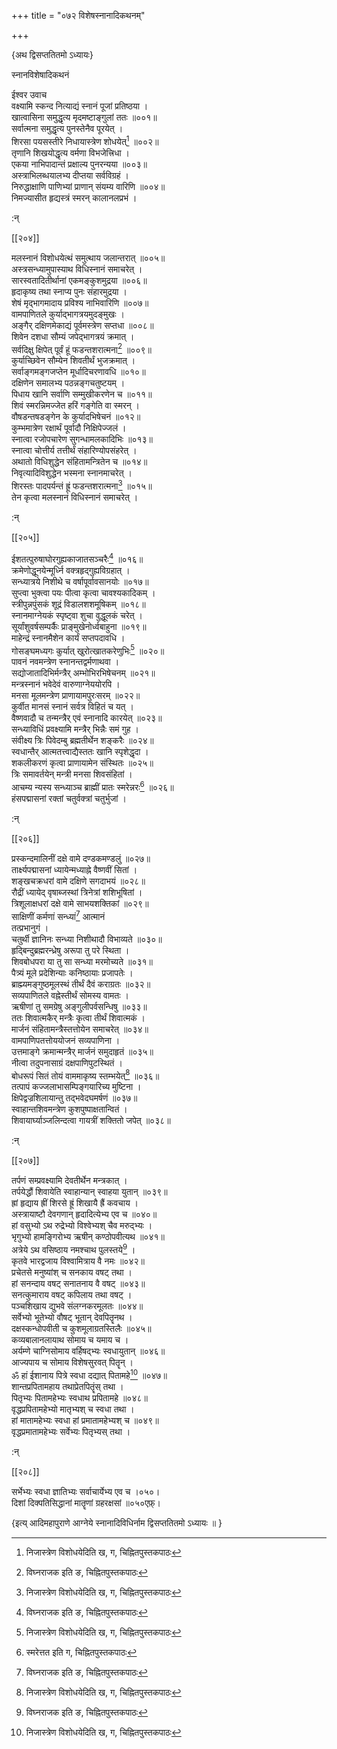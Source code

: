+++
title = "०७२ विशेषस्नानादिकथनम्"

+++

\{अथ द्विसप्ततितमो ऽध्यायः\}

स्नानविशेषादिकथनं  
    
ईश्वर उवाच  
वक्ष्यामि स्कन्द नित्याद्यं स्नानं पूजां प्रतिष्ठया   ।  
खात्वासिना समुद्धृत्य मृदमष्टाङ्गुलां ततः   ॥००१॥  
सर्वात्मना समुद्धृत्य पुनस्तेनैव पूरयेत् ।  
शिरसा पयसस्तीरे निधायास्त्रेण शोधयेत्[^२] ॥००२॥  
तृणानि शिखयोद्धृत्य वर्मणा विभजेत्त्रिधा ।  
एकया नाभिपादान्तं प्रक्षाल्य पुनरन्यया ॥००३॥  
अस्त्राभिलब्धयालभ्य दीप्तया सर्वविग्रहं ।  
निरुद्धाक्षाणि पाणिभ्यां प्राणान् संयम्य वारिणि   ॥००४॥  
निमज्यासीत हृद्यस्त्रं स्मरन् कालानलप्रभं ।  
    
:न्  
    
[^१]: विघ्नराजक इति ङ, चिह्नितपुस्तकपाठः  
    
[^२]: निजास्त्रेण विशोधयेदिति ख, ग, चिह्नितपुस्तकपाठः  

[[२०४]]
    
मलस्नानं विशोधयेत्थं समुत्थाय जलान्तरात् ॥००५॥  
अस्त्रसन्ध्यामुपास्याथ विधिस्नानं समाचरेत् ।  
सारस्वतादितीर्थानां एकमङ्कुशमुद्रया ॥००६॥  
हृदाकृष्य तथा स्नाप्य पुनः संहारमुद्रया   ।  
शेषं मृद्भागमादाय प्रविश्य नाभिवारिणि   ॥००७॥  
वामपाणितले कुर्याद्भागत्रयमुदङ्मुखः ।  
अङ्गैर् दक्षिणमेकाद्यं पूर्वमस्त्रेण सप्तधा   ॥००८॥  
शिवेन दशधा सौम्यं जपेद्भागत्रयं क्रमात् ।  
सर्वदिक्षु क्षिपेत् पूर्वं हूं फडन्तशरात्मना[^१]   ॥००९॥  
कुर्याच्छिवेन सौम्येन शिवतीर्थं भुजक्रमात् ।  
सर्वाङ्गमङ्गजप्तेन मूर्धादिचरणावधि ॥०१०॥  
दक्षिणेन समालभ्य पठन्नङ्गचतुष्टयम् ।  
पिधाय खानि सर्वाणि सम्मुखीकरणेन च ॥०११॥  
शिवं स्मरन्निमज्जेत हरिं गङ्गेति वा स्मरन् ।  
वौषडन्तषडङ्गेन के कुर्यादभिषेचनं ॥०१२॥  
कुम्भमात्रेण रक्षार्थं पूर्वादौ निक्षिपेज्जलं   ।  
स्नात्वा रजोपचारेण सुगन्धामलकादिभिः ॥०१३॥  
स्नात्वा चोत्तीर्य तत्तीर्थं संहारिण्योपसंहरेत् ।  
अथातो विधिशुद्धेन संहितामन्त्रितेन च ॥०१४॥  
निवृत्यादिविशुद्धेन भस्मना स्नानमाचरेत् ।  
शिरस्तः पादपर्यन्तं ह्रूं फडन्तशरात्मना[^२]   ॥०१५॥  
तेन कृत्वा मलस्नानं विधिस्नानं समाचरेत् ।  
    
:न्  
    
[^१]: क्रूं फडन्तशरात्मना इति ख, ङ,  
चिह्नितपुस्तकद्वयपाठः  
    
[^२]: क्रूं फडन्तशरात्मना इति ख, ङ,  
चिह्नितपुस्तकद्वयपाठः  

[[२०५]]
    
ईशतत्पुरुषाघोरगुह्यकाजातसञ्चरैः[^१] ॥०१६॥  
क्रमेणोद्धूनयेन्मूर्ध्नि वक्त्रहृद्गुह्यविग्रहात् ।  
सन्ध्यात्रये निशीथे च वर्षापूर्वावसानयोः ॥०१७॥  
सुप्त्वा भुक्त्वा पयः पीत्वा कृत्वा चावश्यकादिकम्   ।  
स्त्रीपुन्नपुंसकं शूद्रं विडालशशमूषिकम्   ॥०१८॥  
स्नानमाग्नेयकं स्पृष्ट्वा शुचा वुद्धूलकं चरेत्   ।  
सूर्यांशुवर्षसम्पर्कैः प्राङ्मुखेनोर्ध्वबाहुना   ॥०१९॥  
माहेन्द्रं स्नानमैशेन कार्यं सप्तपदावधि ।  
गोसङ्घमध्यगः कुर्यात् खुरोत्खातकरेणुभिः[^२]   ॥०२०॥  
पावनं नवमन्त्रेण स्नानन्तद्वर्मणाथवा ।  
सद्योजातादिभिर्मन्त्रैर् अम्भोभिरभिषेचनम् ॥०२१॥  
मन्त्रस्नानं भवेदेवं वारुणाग्नेययोरपि ।  
मनसा मूलमन्त्रेण प्राणायामपुरःसरम् ॥०२२॥  
कुर्वीत मानसं स्नानं सर्वत्र विहितं च यत् ।  
वैष्णवादौ च तन्मन्त्रैर् एवं स्नानादि कारयेत् ॥०२३॥  
सन्ध्याविधिं प्रवक्ष्यामि मन्त्रैर् भिन्नैः समं गुह   ।  
संवीक्ष्य त्रिः पिवेदम्बु ब्रह्मतीर्थेन शङ्करैः   ॥०२४॥  
स्वधान्तैर् आत्मतत्त्वाद्यैस्ततः खानि स्पृशेद्धृदा   ।  
शकलीकरणं कृत्वा प्राणायामेन संस्थितः   ॥०२५॥  
त्रिः समावर्तयेन् मन्त्री मनसा शिवसंहितां ।  
आचम्य न्यस्य सन्ध्याञ्च ब्राह्मीं प्रातः स्मरेन्नरः[^३]   ॥०२६॥  
हंसपद्मासनां रक्तां चतुर्वक्त्रां चतुर्भुजां   ।  
    
:न्  
    
[^१]: गुह्यकाजातसंरवैर् इति ख, चिह्नितपुस्तकपाठः  
    
[^२]: तत्खरोत्खातरेणुभिरिति ख, चिह्नितपुस्तकपाठः  
    
[^३]: स्मरेत्तत इति ग, चिह्नितपुस्तकपाठः  

[[२०६]]
    
प्रस्कन्दमालिनीं दक्षे वामे दण्डकमण्डलुं   ॥०२७॥  
तार्क्ष्यपद्मासनां ध्यायेन्मध्याह्ने वैष्णवीं सितां   ।  
शङ्खचक्रधरां वामे दक्षिणे सगदाभयं   ॥०२८॥  
रौद्रीं ध्यायेद् वृषाब्जस्थां त्रिनेत्रां शशिभूषितां   ।  
त्रिशूलाक्षधरां दक्षे वामे साभयशक्तिकां   ॥०२९॥  
साक्षिणीं कर्मणां सन्ध्यां[^१] आत्मानं  
तत्प्रभानुगं ।  
चतुर्थी ज्ञानिनः सन्ध्या निशीथादौ विभाव्यते   ॥०३०॥  
हृद्बिन्दुब्रह्मरन्ध्रेषु अरूपा तु परे स्थिता ।  
शिवबोधपरा या तु सा सन्ध्या मरमोच्यते ॥०३१॥  
पैत्र्यं मूले प्रदेशिन्याः कनिष्ठायाः प्रजापतेः   ।  
ब्राह्म्यमङ्गुष्ठमूलस्थं तीर्थं दैवं कराग्रतः   ॥०३२॥  
सव्यपाणितले वह्नेस्तीर्थं सोमस्य वामतः ।  
ऋषीणां तु समग्रेषु अङ्गुलीपर्वसन्धिषु   ॥०३३॥  
ततः शिवात्मकैर् मन्त्रैः कृत्वा तीर्थं शिवात्मकं   ।  
मार्जनं संहितामन्त्रैस्तत्तोयेन समाचरेत् ॥०३४॥  
वामपाणिपतत्तोययोजनं सव्यपाणिना ।  
उत्तमाङ्गे क्रमान्मन्त्रैर् मार्जनं समुदाहृतं   ॥०३५॥  
नीत्वा तदुपनासाग्रं दक्षपाणिपुटस्थितं ।  
बोधरूपं सितं तोयं वाममाकृष्य स्तम्भयेत्[^२]   ॥०३६॥  
तत्पापं कज्जलाभासम्पिङ्गयारिच्य मुष्टिना ।  
क्षिपेद्वज्रशिलायान्तु तद्भवेदघमर्षणं ॥०३७॥  
स्वाहान्तशिवमन्त्रेण कुशपुष्पाक्षतान्वितं ।  
शिवायार्घ्याञ्जलिन्दत्वा गायत्रीं शक्तितो जपेत् ॥०३८॥  
    
:न्  
    
[^१]: दाक्षिण्यः कर्मणां सन्ध्या इति ख,  
चिह्नितपुस्तकपाठः  
    
[^२]: कुम्भयेदिति ख, ङ, चिह्नितपुस्तकपाठः  

[[२०७]]
    
तर्पणं सम्प्रवक्ष्यामि देवतीर्थेन मन्त्रकात् ।  
तर्पयेद्धौं शिवायेति स्वाहान्यान् स्वाहया युतान् ॥०३९॥  
ह्रां हृद्याय ह्रीं शिरसे ह्रूं शिखायै ह्रैं कवचाय   ।  
अस्त्रायाष्टौ देवगणान् हृदादित्येभ्य एव च ॥०४०॥  
हां वसुभ्यो ऽथ रुद्रेभ्यो विश्वेभ्यश् चैव मरुद्भ्यः   ।  
भृगुभ्यो हामङ्गिरोभ्य ऋषीन् कण्ठोपवीत्यथ   ॥०४१॥  
अत्रेये ऽथ वसिष्ठाय नमश्चाथ पुलस्तये[^१] ।  
कृतवे भारद्वजाय विश्वामित्राय वै नमः ॥०४२॥  
प्रचेतसे मनुष्यांश् च सनकाय वषट् तथा ।  
हां सनन्दाय वषट् सनातनाय वै वषट् ॥०४३॥  
सनत्कुमाराय वषट् कपिलाय तथा वषट् ।  
पञ्चशिखाय द्युभवे संलग्नकरमूलतः ॥०४४॥  
सर्वेभ्यो भूतेभ्यो वौषट् भूतान् देवपितॄनथ ।  
दक्षस्कन्धोपवीती च कुशमूलाग्रतस्तिलैः ॥०४५॥  
कव्यबालानलायाथ सोमाय च यमाय च ।  
अर्यम्णे चाग्निसोमाय वर्हिषद्भ्यः स्वधायुतान् ॥०४६॥  
आज्यपाय च सोमाय विशेषसुरवत् पितॄन् ।  
ॐ हां ईशानाय पित्रे स्वधा दद्यात् पितामहे[^२]   ॥०४७॥  
शान्तप्रपितामहाय तथाप्रेतपितॄंस् तथा ।  
पितृभ्यः पितामहेभ्यः स्वधाथ प्रपितामहे ॥०४८॥  
वृद्धप्रपितामहेभ्यो मातृभ्यश् च स्वधा तथा ।  
हां मातामहेभ्यः स्वधा हां प्रमातामहेभ्यश् च   ॥०४९॥  
वृद्धप्रमातामहेभ्यः सर्वेभ्यः पितृभ्यस् तथा   ।  
    
:न्  
    
[^१]: मरीचये पुलस्त्यायेति ङ, चिह्नितपुस्तकपाठः  
    
[^२]: हां ईशानाय पित्रे च सदाज्याय पितामहायेति ख,  
चिह्नितपुस्तकपाठः  

[[२०८]]
    
सर्भेभ्यः स्वधा ज्ञातिभ्यः सर्वाचार्येभ्य एव च   ।०५०।  
दिशां दिक्पतिसिद्धानां मातॄणां ग्रहरक्षसां   ॥०५०एफ़्।  
    
\{इत्य् आदिमहापुराणे आग्नेये स्नानादिविधिर्नाम द्विसप्ततितमो ऽध्यायः ॥  }
    